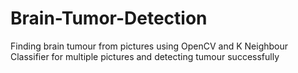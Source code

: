# Brain-Tumor-Detection
Finding brain tumour from pictures using OpenCV and K Neighbour Classifier for multiple pictures and detecting tumour successfully
